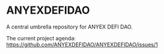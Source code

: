 # ANYEXDEFIDAO
A central umbrella repository for ANYEX DEFI DAO.

The current project agenda: https://github.com/ANYEXDEFIDAO/ANYEXDEFIDAO/issues/1
